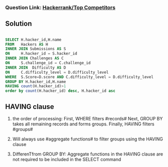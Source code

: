 ### Question Link: [Hackerrank/Top Competitors](https://www.hackerrank.com/challenges/full-score/problem)


## Solution
```sql

SELECT H.hacker_id,H.name
FROM   Hackers AS H
INNER JOIN Submissions AS S
ON     H.hacker_id = S.hacker_id 
INNER JOIN Challenges AS C
ON     S.challenge_id = C.challenge_id
INNER JOIN  Difficulty AS D
ON     C.difficulty_level = D.difficulty_level
WHERE  S.Score=D.score AND C.difficulty_level = D.difficulty_level
GROUP BY H.hacker_id,H.name
HAVING count(H.hacker_id)>1
order by count(H.hacker_id) desc, H.hacker_id asc
```


## HAVING clause
1. the order of processing:
   First, WHERE filters #records# Next, GROUP BY takes all remaining records and forms groups. Finally, HAVING filters #groups#
 
2. Will always use #aggregate functions# to filter groups using the HAVING clause

3. DifferenTfrom GROUP BY: Aggregate functions in the HAVING clause are not required to be included in the SELECT command

